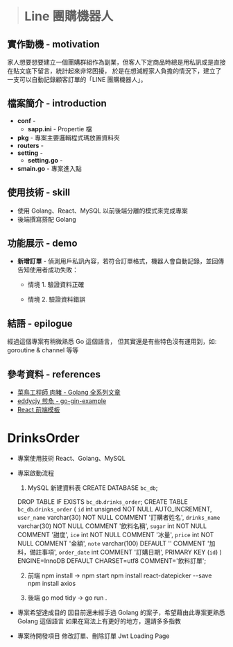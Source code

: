 > # Line 團購機器人

## 實作動機 - motivation
家人想要想要建立一個團購群組作為副業，但客人下定商品時總是用私訊或是直接在貼文底下留言，統計起來非常困擾，
於是在想減輕家人負擔的情況下，建立了一支可以自動記錄顧客訂單的「LINE 團購機器人」。

## 檔案簡介 - introduction
* **conf** - 
	* **sapp.ini** - Propertie 檔
* **pkg** - 專案主要邏輯程式瑪放置資料夾
* **routers** - 
* **setting** - 
	* **setting.go** - 
* **smain.go** - 專案進入點

## 使用技術 - skill
* 使用 Golang、React、MySQL 以前後端分離的模式來完成專案
* 後端撰寫搭配 Golang 

## 功能展示 - demo
* **新增訂單** - 偵測用戶私訊內容，若符合訂單格式，機器人會自動記錄，並回傳告知使用者成功失敗： 
  * 情境 1. 驗證資料正確 <br/>

  * 情境 2. 驗證資料錯誤 <br/>


## 結語 - epilogue
經過這個專案有稍微熟悉 Go 這個語言，
但其實還是有些特色沒有運用到，如: goroutine & channel 等等


## 參考資料 - references
* [菜鳥工程師 肉豬 - Golang 全系列文章](https://matthung0807.blogspot.com/p/blog-page.html "link")
* [eddycjy 煎魚 - go-gin-example](https://github.com/eddycjy/go-gin-example "link")
* [React 前端模板](https://www.creative-tim.com/product/light-bootstrap-dashboard-react# "link")




# DrinksOrder
- 專案使用技術
	React、Golang、MySQL

- 專案啟動流程
	1. MySQL 新建資料表
	CREATE DATABASE `bc_db`;

	DROP TABLE IF EXISTS `bc_db`.`drinks_order`;
	CREATE TABLE `bc_db`.`drinks_order` (
	  `id` int unsigned NOT NULL AUTO_INCREMENT,
	  `user_name` varchar(30) NOT NULL COMMENT '訂購者姓名',
	  `drinks_name` varchar(30) NOT NULL COMMENT '飲料名稱',
	  `sugar` int NOT NULL COMMENT '甜度',
	  `ice` int NOT NULL COMMENT '冰量',
	  `price` int NOT NULL COMMENT '金額',
	  `note` varchar(100) DEFAULT '' COMMENT '加料，備註事項',
	  `order_date` int COMMENT '訂購日期',
	  PRIMARY KEY (`id`)
	) ENGINE=InnoDB DEFAULT CHARSET=utf8 COMMENT='飲料訂單';

	2. 前端 npm install -> npm start
			npm install react-datepicker --save
			npm install axios
	
	3. 後端 go mod tidy -> go run .
	
- 專案希望達成目的
	因目前還未經手過 Golang 的案子，希望藉由此專案更熟悉 Golang 這個語言
	如果在寫法上有更好的地方，還請多多指教

- 專案待開發項目
	修改訂單、刪除訂單
	Jwt
	Loading Page
	
